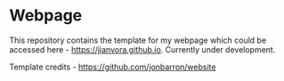 # Webpage

This repository contains the template for my webpage which could be accessed here - 
https://jianvora.github.io. Currently under development.

Template credits - https://github.com/jonbarron/website
